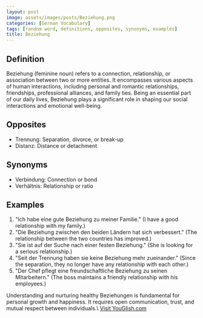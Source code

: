 ```yaml
---
layout: post
image: assets/images/posts/Beziehung.png
categories: [German Vocabulary]
tags: [random word, definitions, opposites, synonyms, examples]
title: Beziehung
---
```


## Definition

Beziehung (feminine noun) refers to a connection, relationship, or association between two or more entities. It encompasses various aspects of human interactions, including personal and romantic relationships, friendships, professional alliances, and family ties. Being an essential part of our daily lives, Beziehung plays a significant role in shaping our social interactions and emotional well-being.

## Opposites

* Trennung: Separation, divorce, or break-up
* Distanz: Distance or detachment

## Synonyms

* Verbindung: Connection or bond
* Verhältnis: Relationship or ratio

## Examples

1. "Ich habe eine gute Beziehung zu meiner Familie." (I have a good relationship with my family.)
2. "Die Beziehung zwischen den beiden Ländern hat sich verbessert." (The relationship between the two countries has improved.)
3. "Sie ist auf der Suche nach einer festen Beziehung." (She is looking for a serious relationship.)
4. "Seit der Trennung haben sie keine Beziehung mehr zueinander." (Since the separation, they no longer have any relationship with each other.)
5. "Der Chef pflegt eine freundschaftliche Beziehung zu seinen Mitarbeitern." (The boss maintains a friendly relationship with his employees.)

Understanding and nurturing healthy Beziehungen is fundamental for personal growth and happiness. It requires open communication, trust, and mutual respect between individuals.\ <a id="yg-widget-0" class="youglish-widget" data-query="Beziehung" data-lang="german" data-components="8412" data-auto-start="0" data-bkg-color="theme_light" data-title="How%20to%20pronounce%20Beziehung%20in%20German"  rel="nofollow" href="https://youglish.com">Visit YouGlish.com</a><script async src="https://youglish.com/public/emb/widget.js" charset="utf-8"></script>